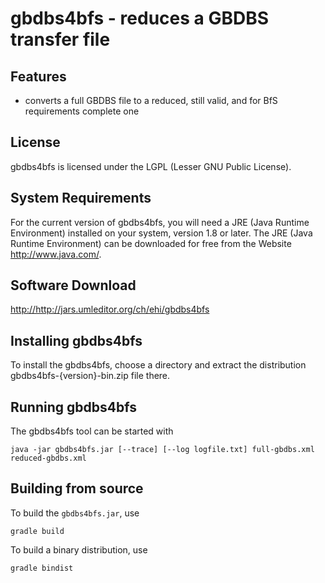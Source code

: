 # gbdbs4bfs - reduces a GBDBS transfer file

## Features
- converts a full GBDBS file to a reduced, still valid, and for BfS requirements complete one

## License
gbdbs4bfs is licensed under the LGPL (Lesser GNU Public License).

## System Requirements
For the current version of gbdbs4bfs, you will need a JRE (Java Runtime Environment) installed on your system, version 1.8 or later.
The JRE (Java Runtime Environment) can be downloaded for free from the Website <http://www.java.com/>.

## Software Download 
<http://http://jars.umleditor.org/ch/ehi/gbdbs4bfs>

## Installing gbdbs4bfs
To install the gbdbs4bfs, choose a directory and extract the distribution gbdbs4bfs-{version}-bin.zip file there. 

## Running gbdbs4bfs
The gbdbs4bfs tool can be started with

    java -jar gbdbs4bfs.jar [--trace] [--log logfile.txt] full-gbdbs.xml reduced-gbdbs.xml

## Building from source
To build the `gbdbs4bfs.jar`, use

    gradle build

To build a binary distribution, use

    gradle bindist


